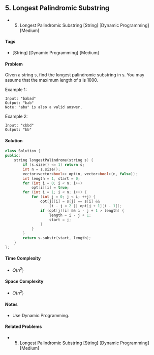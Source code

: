 ## 5. Longest Palindromic Substring
- 5. Longest Palindromic Substring [String] [Dynamic Programming] [Medium]

#### Tags
- [String] [Dynamic Programming] [Medium]

#### Problem
Given a string s, find the longest palindromic substring in s. You may assume that the maximum length of s is 1000.

Example 1:

    Input: "babad"
    Output: "bab"
    Note: "aba" is also a valid answer.

Example 2:

    Input: "cbbd"
    Output: "bb"

#### Solution
``` C++
class Solution {
public:
    string longestPalindrome(string s) {
        if (s.size() <= 1) return s;
        int n = s.size();
        vector<vector<bool>> opt(n, vector<bool>(n, false));
        int length = 1, start = 0;
        for (int i = 0; i < n; i++)
            opt[i][i] = true;
        for (int i = 1; i < n; i++) {
            for (int j = 0; j < i; ++j) {
                opt[j][i] = s[j] == s[i] && 
                    (i - j < 2 || opt[j + 1][i - 1]);
                if (opt[j][i] && i - j + 1 > length) {
                    length = i - j + 1;
                    start = j;
                }
            }
        }
        return s.substr(start, length);
    }
};
```

#### Time Complexity
- $O(n^2)$

#### Space Complexity
- $O(n^2)$

#### Notes
- Use Dynamic Programming.

#### Related Problems
- 5. Longest Palindromic Substring [String] [Dynamic Programming] [Medium]

